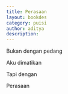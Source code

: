 ```yaml
---
title: Perasaan
layout: bookdes
category: puisi
author: aditya
description: 
---
```


Bukan dengan pedang

Aku dimatikan

Tapi dengan

Perasaan